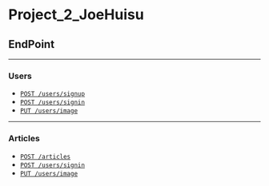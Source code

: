 # Project_2_JoeHuisu
## EndPoint
- ---

### Users
- [`POST /users/signup`](/EndPoints/users/signup.md)
- [`POST /users/signin`](/EndPoints/users/signin.md)
- [`PUT /users/image`](/EndPoints/users/image.md)
- ---

### Articles
- [`POST /articles`](/EndPoints/articles/articles.md)
- [`POST /users/signin`](/EndPoints/users/signin.md)
- [`PUT /users/image`](/EndPoints/users/image.md)
